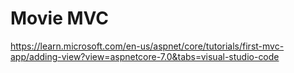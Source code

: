 # Movie MVC
https://learn.microsoft.com/en-us/aspnet/core/tutorials/first-mvc-app/adding-view?view=aspnetcore-7.0&tabs=visual-studio-code